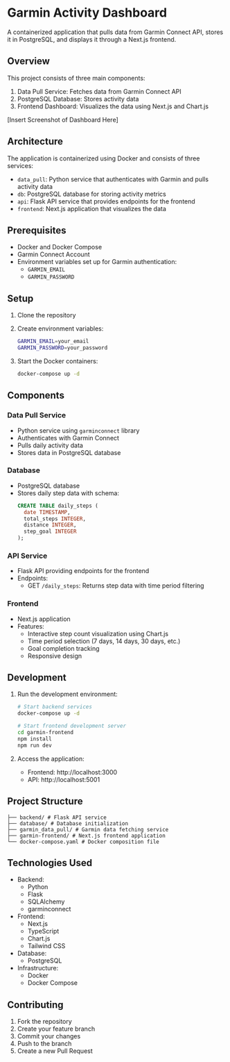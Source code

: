 # Garmin Activity Dashboard

A containerized application that pulls data from Garmin Connect API, stores it in PostgreSQL, and displays it through a Next.js frontend.

## Overview

This project consists of three main components:
1. Data Pull Service: Fetches data from Garmin Connect API
2. PostgreSQL Database: Stores activity data
3. Frontend Dashboard: Visualizes the data using Next.js and Chart.js

[Insert Screenshot of Dashboard Here]

## Architecture

The application is containerized using Docker and consists of three services:
- `data_pull`: Python service that authenticates with Garmin and pulls activity data
- `db`: PostgreSQL database for storing activity metrics
- `api`: Flask API service that provides endpoints for the frontend
- `frontend`: Next.js application that visualizes the data

## Prerequisites

- Docker and Docker Compose
- Garmin Connect Account
- Environment variables set up for Garmin authentication:
  - `GARMIN_EMAIL`
  - `GARMIN_PASSWORD`

## Setup

1. Clone the repository

2. Create environment variables:
   ```bash
   GARMIN_EMAIL=your_email
   GARMIN_PASSWORD=your_password
   ```

3. Start the Docker containers:
   ```bash
   docker-compose up -d
   ```

## Components

### Data Pull Service
- Python service using `garminconnect` library
- Authenticates with Garmin Connect
- Pulls daily activity data
- Stores data in PostgreSQL database

### Database
- PostgreSQL database
- Stores daily step data with schema:
  ```sql
  CREATE TABLE daily_steps (
    date TIMESTAMP,
    total_steps INTEGER,
    distance INTEGER,
    step_goal INTEGER
  );
  ```

### API Service
- Flask API providing endpoints for the frontend
- Endpoints:
  - GET `/daily_steps`: Returns step data with time period filtering

### Frontend
- Next.js application
- Features:
  - Interactive step count visualization using Chart.js
  - Time period selection (7 days, 14 days, 30 days, etc.)
  - Goal completion tracking
  - Responsive design

## Development

1. Run the development environment:
   ```bash
   # Start backend services
   docker-compose up -d

   # Start frontend development server
   cd garmin-frontend
   npm install
   npm run dev
   ```

2. Access the application:
   - Frontend: http://localhost:3000
   - API: http://localhost:5001

## Project Structure

```
├── backend/ # Flask API service
├── database/ # Database initialization
├── garmin_data_pull/ # Garmin data fetching service
├── garmin-frontend/ # Next.js frontend application
└── docker-compose.yaml # Docker composition file
```

## Technologies Used

- Backend:
  - Python
  - Flask
  - SQLAlchemy
  - garminconnect
- Frontend:
  - Next.js
  - TypeScript
  - Chart.js
  - Tailwind CSS
- Database:
  - PostgreSQL
- Infrastructure:
  - Docker
  - Docker Compose

## Contributing

1. Fork the repository
2. Create your feature branch
3. Commit your changes
4. Push to the branch
5. Create a new Pull Request